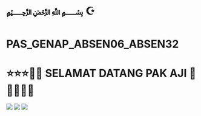 # ﷽ ☪

# PAS_GENAP_ABSEN06_ABSEN32
# ⭐⭐⭐🙏🙏 SELAMAT DATANG PAK AJI 🤲🤲🌹🌹🌹

![](https://media.tenor.com/W3LLABGg6nMAAAAi/miggi-star-with-bismillah.gif)
![](https://media1.tenor.com/m/45YKzA-yEvMAAAAC/java-miggi-keybooyz.gif)
![](https://media1.tenor.com/m/WkzkxvWOhsAAAAAC/semangat-bismillah.gif)
